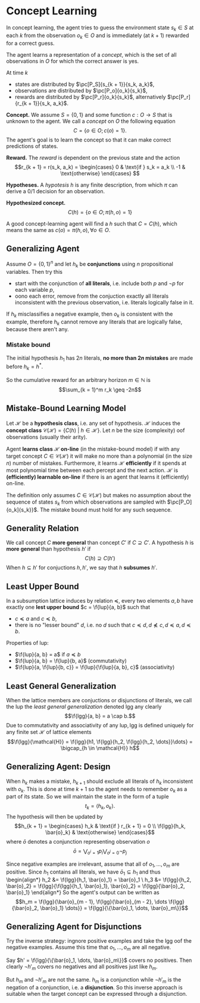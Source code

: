 # Concept Learning

In concept learning, the agent tries to guess the environment state $s_k \in S$ at each $k$ from the observation $o_k \in O$ and is immediately (at $k + 1$) rewarded for a correct guess.

The agent learns a representation of a *concept*, which is the set of all observations in $O$ for which the correct answer is yes.

At time $k$

* states are distributed by $\pc[P_S]{s_{k + 1}}{s_k, a_k}$,
* observations are distributed by $\pc[P_o]{o_k}{s_k}$,
* rewards are distributed by $\pc[P_r]{o_k}{s_k}$, alternatively $\pc[P_r]{r_{k + 1}}{s_k, a_k}$.

**Concept.** We assume $S = \{0, 1\}$ and some function $c: O \to S$ that is unknown to the agent. We call a *concept* on $O$ the following equation
$$C = \{ o \in O; c(o) = 1 \}.$$
The agent's goal is to learn the concept so that it can make correct predictions of states.

**Reward.** The *reward* is dependent on the previous state and the action
$$r_{k + 1} = r(s_k, a_k) = \begin{cases}
0 & \text{if } s_k = a_k \\
-1 & \text{otherwise}
\end{cases}
$$

**Hypotheses.** A *hypotesis* $h$ is any finite description, from which $\pi$ can derive a $0/1$ decision for an observation.

**Hypothesized concept.**
$$C(h) = \{ o \in O; \pi(h, o) = 1 \}$$

A good concept-learning agent will find a $h$ such that $C = C(h)$, which means the same as $c(o) = \pi(h, o), \forall o \in O$.

## Generalizing Agent

Assume $O = \{0, 1\}^n$ and let $h_k$ be **conjunctions** using $n$ propositional variables. Then try this

* start with the conjunction of **all literals**, i.e. include both $p$ and $\neg p$ for each variable $p$,
* oono each error, remove from the conjuction exactly all literals inconsistent with the previous observation, i.e. literals logically false in it.

If $h_k$ misclassifies a negative example, then $o_k$ is consistent with the example, therefore $h_k$ cannot remove any literals that are logically false, because there aren't any.

### Mistake bound

The initial hypothesis $h_1$ has $2n$ literals, **no more than $2n$ mistakes** are made before $h_k = h^*$.

So the cumulative reward for an arbitrary horizon $m \in \mathbb{N}$ is
$$\sum_{k = 1}^m r_k \geq -2n$$

## Mistake-Bound Learning Model

Let $\mathcal{H}$ be a **hypothesis class**, i.e. any set of hypothesis. $\mathcal{H}$ induces the **concept class** $\mathcal{C}(\mathcal{H}) = \{ C(h) \ | \ h \in \mathcal{H} \}$. Let $n$ be the size (complexity) oof observations (usually their arity).

Agent **learns class $\mathcal{H}$ on-line** (in the mistake-bound model) if with any target concept $C \in \mathcal{C}(\mathcal{H})$ it will make no more than a polynomial (in the size $n$) number of mistakes. Furthermore, it learns $\mathcal{H}$ **efficiently** if it spends at most polynomial time between each percept and the next action. $\mathcal{H}$ is **(efficiently) learnable on-line** if there is an agent that learns it (efficiently) on-line.

The definition only assumes $C \in \mathcal{C}(\mathcal{H})$ but makes no assumption about the sequence of states $s_k$ from which observations are sampled with $\pc[P_O]{o_k]{s_k}}$. The mistake bound must hold for any such sequence.

## Generality Relation

We call concept $C$ **more general** than concept $C'$ if $C \supseteq C'$. A hypothesis $h$ is **more general** than hypothesis $h'$ if
$$C(h) \supseteq C(h')$$
When $h \subseteq h'$ for conjuctions $h, h'$, we say that $h$ **subsumes** $h'$.

## Least Upper Bound

In a subsumption lattice induces by relation $\preceq$, every two elements $a, b$ have exactly one **lest upper bound** $c = \f{lup}{a, b}$ such that

* $c \preceq a$ and $c \preceq b$,
* there is no "lesser bound" $d$, i.e. no $d$ such that $c \preceq d, d \npreceq c, d \preceq a, d \preceq b$.

Properties of $\mathrm{lup}$:

* $\f{lup}{a, b} = a$ if $a \preceq b$
* $\f{lup}{a, b} = \f{lup}{b, a}$ (commutativity)
* $\f{lup}{a, \f{lup}{b, c}} = \f{lup}{\f{lup}{a, b}, c}$ (associativity)

## Least General Generalization

When the lattice members are conjuctions or disjunctions of literals, we call the $\mathrm{lup}$ the *least general generalization* denoted $\mathrm{lgg}$ any clearly
$$\f{lgg}{a, b} = a \cap b.$$
Due to commutativity and associativity of any $\mathrm{lup}, \mathrm{lgg}$ is defined uniquely for any finite set $\mathcal{H}$ of lattice elements
$$\f{lgg}{\mathcal{H}} = \f{lgg}{h1, \f{lgg}{h_2, \f{lgg}{h_2, \dots}}\dots} = \bigcap_{h \in \mathcal{H}} h$$

## Generalizing Agent: Design

When $h_k$ makes a mistake, $h_{k + 1}$ should exclude all literals of $h_k$ inconsistent with $o_k$. This is done at time $k + 1$ so the agent needs to remember $o_k$ as a part of its state. So we will maintain the state in the form of a tuple
$$t_k = \langle h_k, o_k \rangle.$$
The hypothesis will then be updated by
$$h_{k + 1} = \begin{cases}
h_k & \text{if } r_{k + 1} = 0 \\
\f{lgg}{h_k, \bar{o}_k} & \text{otherwise}
\end{cases}$$
where $\bar{o}$ denotes a conjunction representing observation $o$
$$\bar{o} = \bigvee_{o^i = 1} p_i \bigvee_{o^j = 0} \neg p_j$$

Since negative examples are irrelevant, assume that all of $o_1, \dots, o_m$ are positive. Since $h_1$ contains all literals, we have $\bar{o}_1 \subseteq h_1$ and thus
\begin{align*}
h_2 &= \f{lgg}{h_1, \bar{o}_1} = \bar{o}_1 \\
h_3 &= \f{lgg}{h_2, \bar{o}_2} = \f{lgg}{\f{lgg}{h_1, \bar{o}_1}, \bar{o}_2} = \f{lgg}{\bar{o}_2, \bar{o}_1}
\end{align*}
So the agent's output can be written as
$$h_m = \f{lgg}{\bar{o}_{m - 1}, \f{lgg}{\bar{o}_{m - 2}, \dots \f{lgg}{\bar{o}_2, \bar{o}_1} \dots}} = \f{lgg}{\{\bar{o}_1, \dots, \bar{o}_m\}}$$

## Generalizing Agent for Disjunctions

Try the inverse strategy: ingnore positive examples and take the $\mathrm{lgg}$ oof the negative examples. Assume this time that $o_1, \dots, o_m$ are all negative.

Say $h' = \f{lgg}{\{\bar{o}_1, \dots, \bar{o}_m\}}$ covers no positives. Then clearly $\neg h'_m$ covers no negatives and all positives just like $h_m$.

But $h_m$ and $\neg h'_m$ are not the same. $h_m$ is a conjunction while $\neg h'_m$ is the negation of a conjunction, i.e. a **disjunction**. So this inverse approach is suitable when the target concept can be expressed through a disjunction.

